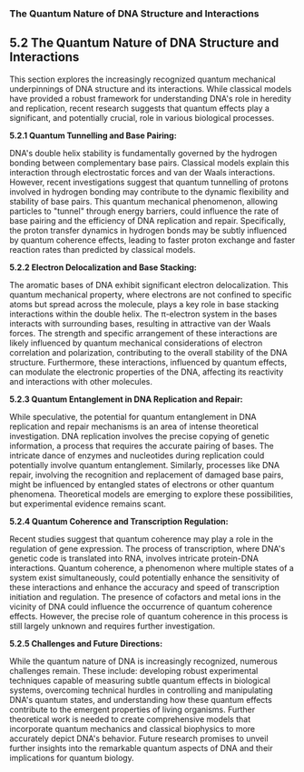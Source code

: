 ### The Quantum Nature of DNA Structure and Interactions

## 5.2 The Quantum Nature of DNA Structure and Interactions

This section explores the increasingly recognized quantum mechanical underpinnings of DNA structure and its interactions. While classical models have provided a robust framework for understanding DNA's role in heredity and replication, recent research suggests that quantum effects play a significant, and potentially crucial, role in various biological processes.

**5.2.1 Quantum Tunnelling and Base Pairing:**

DNA's double helix stability is fundamentally governed by the hydrogen bonding between complementary base pairs.  Classical models explain this interaction through electrostatic forces and van der Waals interactions.  However, recent investigations suggest that quantum tunnelling of protons involved in hydrogen bonding may contribute to the dynamic flexibility and stability of base pairs. This quantum mechanical phenomenon, allowing particles to "tunnel" through energy barriers, could influence the rate of base pairing and the efficiency of DNA replication and repair.  Specifically, the proton transfer dynamics in hydrogen bonds may be subtly influenced by quantum coherence effects, leading to faster proton exchange and faster reaction rates than predicted by classical models.

**5.2.2 Electron Delocalization and Base Stacking:**

The aromatic bases of DNA exhibit significant electron delocalization. This quantum mechanical property, where electrons are not confined to specific atoms but spread across the molecule, plays a key role in base stacking interactions within the double helix.  The π-electron system in the bases interacts with surrounding bases, resulting in attractive van der Waals forces.  The strength and specific arrangement of these interactions are likely influenced by quantum mechanical considerations of electron correlation and polarization, contributing to the overall stability of the DNA structure.  Furthermore, these interactions, influenced by quantum effects, can modulate the electronic properties of the DNA, affecting its reactivity and interactions with other molecules.

**5.2.3 Quantum Entanglement in DNA Replication and Repair:**

While speculative, the potential for quantum entanglement in DNA replication and repair mechanisms is an area of intense theoretical investigation.  DNA replication involves the precise copying of genetic information, a process that requires the accurate pairing of bases. The intricate dance of enzymes and nucleotides during replication could potentially involve quantum entanglement.  Similarly, processes like DNA repair, involving the recognition and replacement of damaged base pairs, might be influenced by entangled states of electrons or other quantum phenomena.  Theoretical models are emerging to explore these possibilities, but experimental evidence remains scant.

**5.2.4 Quantum Coherence and Transcription Regulation:**

Recent studies suggest that quantum coherence may play a role in the regulation of gene expression.  The process of transcription, where DNA's genetic code is translated into RNA, involves intricate protein-DNA interactions.  Quantum coherence, a phenomenon where multiple states of a system exist simultaneously, could potentially enhance the sensitivity of these interactions and enhance the accuracy and speed of transcription initiation and regulation.  The presence of cofactors and metal ions in the vicinity of DNA could influence the occurrence of quantum coherence effects. However, the precise role of quantum coherence in this process is still largely unknown and requires further investigation.

**5.2.5 Challenges and Future Directions:**

While the quantum nature of DNA is increasingly recognized, numerous challenges remain. These include:  developing robust experimental techniques capable of measuring subtle quantum effects in biological systems, overcoming technical hurdles in controlling and manipulating DNA's quantum states, and understanding how these quantum effects contribute to the emergent properties of living organisms.  Further theoretical work is needed to create comprehensive models that incorporate quantum mechanics and classical biophysics to more accurately depict DNA's behavior.  Future research promises to unveil further insights into the remarkable quantum aspects of DNA and their implications for quantum biology.